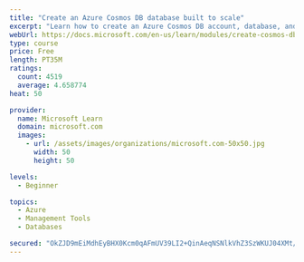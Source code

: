 ```yaml
---
title: "Create an Azure Cosmos DB database built to scale"
excerpt: "Learn how to create an Azure Cosmos DB account, database, and container built to scale as your application grows."
webUrl: https://docs.microsoft.com/en-us/learn/modules/create-cosmos-db-for-scale/
type: course
price: Free
length: PT35M
ratings:
  count: 4519
  average: 4.658774
heat: 50

provider:
  name: Microsoft Learn
  domain: microsoft.com
  images:
    - url: /assets/images/organizations/microsoft.com-50x50.jpg
      width: 50
      height: 50

levels:
  - Beginner

topics:
  - Azure
  - Management Tools
  - Databases

secured: "OkZJD9mEiMdhEyBHX0Kcm0qAFmUV39LI2+QinAeqNSNlkVhZ3SzWKUJ04XMt/jpRnjTRHZJfu/1GIHA0quhEcsU3yFSbHl+1SePjECDvg5ZjuE47+QnKc8pwxK5NCna55jJpvE/Sn8Ug8b+NZwWNjsMP1hkXxOG9EhX/+zj8uElS4EUCiBAZHNmqRbrSHYfad3ZE3dFr4Q7ZZPwV8nkJEk1/68y+4O+6ySqmM/NOoIcZTEnePzSznqFPdr5cd3zYjrb/09aKV1nwc5Y/ERJr7hTTUs5aVfgWEvwSiKjX6bSDID/j/q+Z3CuhNO/5xHj73pSaQ1BS4OnK+yRPmypyCizB/gx/kZqj9y91YRrL83/Y1tfZk7XUX1QhRGOLHqIiJvTfeb2wEBoeaw+1tkhDY8IGpB538GNYYU2gPSZVs54=;d1TQcukXv9qMPdI2TensKQ=="
---
```


